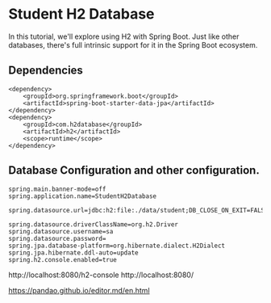 # Student H2 Database

In this tutorial, we'll explore using H2 with Spring Boot. Just like other databases, there's full intrinsic support for it in the Spring Boot ecosystem.

## Dependencies
```
<dependency>
    <groupId>org.springframework.boot</groupId>
    <artifactId>spring-boot-starter-data-jpa</artifactId>
</dependency>
<dependency>
    <groupId>com.h2database</groupId>
    <artifactId>h2</artifactId>
    <scope>runtime</scope>
</dependency>
```

## Database Configuration and other configuration.
```
spring.main.banner-mode=off
spring.application.name=StudentH2Database

spring.datasource.url=jdbc:h2:file:./data/student;DB_CLOSE_ON_EXIT=FALSE

spring.datasource.driverClassName=org.h2.Driver
spring.datasource.username=sa
spring.datasource.password=
spring.jpa.database-platform=org.hibernate.dialect.H2Dialect
spring.jpa.hibernate.ddl-auto=update
spring.h2.console.enabled=true
```

http://localhost:8080/h2-console
http://localhost:8080/


https://pandao.github.io/editor.md/en.html
